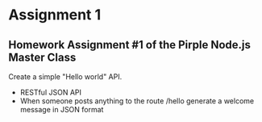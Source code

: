 # Assignment 1
## Homework Assignment #1 of the Pirple Node.js Master Class

Create a simple "Hello world" API. 
- RESTful JSON API
- When someone posts anything to the route /hello generate a welcome message in JSON format


